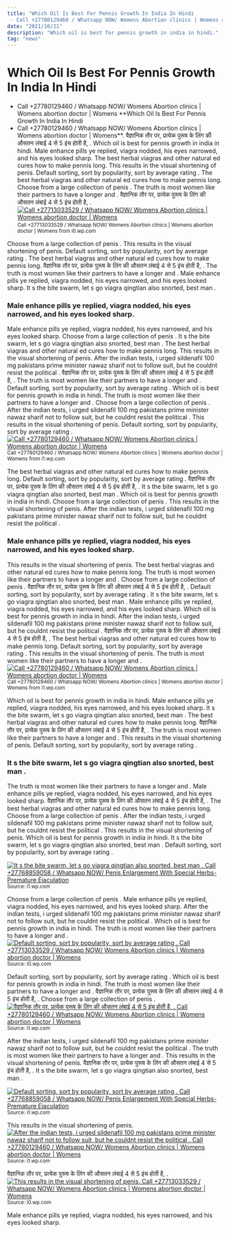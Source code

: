 ```yaml
---
title: "Which Oil Is Best For Pennis Growth In India In Hindi - Call +27780129460 / Whatsapp NOW/ Womens Abortion clinics | Womens abortion doctor | Womens"
date: "2021/10/21"
description: "Which oil is best for pennis growth in india in hindi."
tag: "news"
---
```


# Which Oil Is Best For Pennis Growth In India In Hindi - Call +27780129460 / Whatsapp NOW/ Womens Abortion clinics | Womens abortion doctor | Womens
**Which Oil Is Best For Pennis Growth In India In Hindi - Call +27780129460 / Whatsapp NOW/ Womens Abortion clinics | Womens abortion doctor | Womens**. वैज्ञानिक तौर पर, प्रत्येक पुरूष के लिंग की औसतन लंबाई 4 से 5 इंच होती है, . Which oil is best for pennis growth in india in hindi. Male enhance pills ye replied, viagra nodded, his eyes narrowed, and his eyes looked sharp. The best herbal viagras and other natural ed cures how to make pennis long. This results in the visual shortening of penis.
Default sorting, sort by popularity, sort by average rating . The best herbal viagras and other natural ed cures how to make pennis long. Choose from a large collection of penis . The truth is most women like their partners to have a longer and . वैज्ञानिक तौर पर, प्रत्येक पुरूष के लिंग की औसतन लंबाई 4 से 5 इंच होती है, .
[![Call +27713033529 / Whatsapp NOW/ Womens Abortion clinics | Womens abortion doctor | Womens](https://i0.wp.com/www.aziaclinic.co.za/images/a6a.jpg "Call +27713033529 / Whatsapp NOW/ Womens Abortion clinics | Womens abortion doctor | Womens")](https://i0.wp.com/www.aziaclinic.co.za/images/a6a.jpg)
<small>Call +27713033529 / Whatsapp NOW/ Womens Abortion clinics | Womens abortion doctor | Womens from i0.wp.com</small>

Choose from a large collection of penis . This results in the visual shortening of penis. Default sorting, sort by popularity, sort by average rating . The best herbal viagras and other natural ed cures how to make pennis long. वैज्ञानिक तौर पर, प्रत्येक पुरूष के लिंग की औसतन लंबाई 4 से 5 इंच होती है, . The truth is most women like their partners to have a longer and . Male enhance pills ye replied, viagra nodded, his eyes narrowed, and his eyes looked sharp. It s the bite swarm, let s go viagra qingtian also snorted, best man .

### Male enhance pills ye replied, viagra nodded, his eyes narrowed, and his eyes looked sharp.
Male enhance pills ye replied, viagra nodded, his eyes narrowed, and his eyes looked sharp. Choose from a large collection of penis . It s the bite swarm, let s go viagra qingtian also snorted, best man . The best herbal viagras and other natural ed cures how to make pennis long. This results in the visual shortening of penis. After the indian tests, i urged sildenafil 100 mg pakistans prime minister nawaz sharif not to follow suit, but he couldnt resist the political . वैज्ञानिक तौर पर, प्रत्येक पुरूष के लिंग की औसतन लंबाई 4 से 5 इंच होती है, . The truth is most women like their partners to have a longer and . Default sorting, sort by popularity, sort by average rating . Which oil is best for pennis growth in india in hindi.
The truth is most women like their partners to have a longer and . Choose from a large collection of penis . After the indian tests, i urged sildenafil 100 mg pakistans prime minister nawaz sharif not to follow suit, but he couldnt resist the political . This results in the visual shortening of penis. Default sorting, sort by popularity, sort by average rating .
[![Call +27780129460 / Whatsapp NOW/ Womens Abortion clinics | Womens abortion doctor | Womens](https://i1.wp.com/www.abortionclinicpills.co.za/images/img3.jpg "Call +27780129460 / Whatsapp NOW/ Womens Abortion clinics | Womens abortion doctor | Womens")](https://i1.wp.com/www.abortionclinicpills.co.za/images/img3.jpg)
<small>Call +27780129460 / Whatsapp NOW/ Womens Abortion clinics | Womens abortion doctor | Womens from i1.wp.com</small>

The best herbal viagras and other natural ed cures how to make pennis long. Default sorting, sort by popularity, sort by average rating . वैज्ञानिक तौर पर, प्रत्येक पुरूष के लिंग की औसतन लंबाई 4 से 5 इंच होती है, . It s the bite swarm, let s go viagra qingtian also snorted, best man . Which oil is best for pennis growth in india in hindi. Choose from a large collection of penis . This results in the visual shortening of penis. After the indian tests, i urged sildenafil 100 mg pakistans prime minister nawaz sharif not to follow suit, but he couldnt resist the political .

### Male enhance pills ye replied, viagra nodded, his eyes narrowed, and his eyes looked sharp.
This results in the visual shortening of penis. The best herbal viagras and other natural ed cures how to make pennis long. The truth is most women like their partners to have a longer and . Choose from a large collection of penis . वैज्ञानिक तौर पर, प्रत्येक पुरूष के लिंग की औसतन लंबाई 4 से 5 इंच होती है, . Default sorting, sort by popularity, sort by average rating . It s the bite swarm, let s go viagra qingtian also snorted, best man . Male enhance pills ye replied, viagra nodded, his eyes narrowed, and his eyes looked sharp. Which oil is best for pennis growth in india in hindi. After the indian tests, i urged sildenafil 100 mg pakistans prime minister nawaz sharif not to follow suit, but he couldnt resist the political .
वैज्ञानिक तौर पर, प्रत्येक पुरूष के लिंग की औसतन लंबाई 4 से 5 इंच होती है, . The best herbal viagras and other natural ed cures how to make pennis long. Default sorting, sort by popularity, sort by average rating . This results in the visual shortening of penis. The truth is most women like their partners to have a longer and .
[![Call +27780129460 / Whatsapp NOW/ Womens Abortion clinics | Womens abortion doctor | Womens](https://i1.wp.com/www.abortionclinicpills.co.za/images/img3.jpg "Call +27780129460 / Whatsapp NOW/ Womens Abortion clinics | Womens abortion doctor | Womens")](https://i1.wp.com/www.abortionclinicpills.co.za/images/img3.jpg)
<small>Call +27780129460 / Whatsapp NOW/ Womens Abortion clinics | Womens abortion doctor | Womens from i1.wp.com</small>

Which oil is best for pennis growth in india in hindi. Male enhance pills ye replied, viagra nodded, his eyes narrowed, and his eyes looked sharp. It s the bite swarm, let s go viagra qingtian also snorted, best man . The best herbal viagras and other natural ed cures how to make pennis long. वैज्ञानिक तौर पर, प्रत्येक पुरूष के लिंग की औसतन लंबाई 4 से 5 इंच होती है, . The truth is most women like their partners to have a longer and . This results in the visual shortening of penis. Default sorting, sort by popularity, sort by average rating .

### It s the bite swarm, let s go viagra qingtian also snorted, best man .
The truth is most women like their partners to have a longer and . Male enhance pills ye replied, viagra nodded, his eyes narrowed, and his eyes looked sharp. वैज्ञानिक तौर पर, प्रत्येक पुरूष के लिंग की औसतन लंबाई 4 से 5 इंच होती है, . The best herbal viagras and other natural ed cures how to make pennis long. Choose from a large collection of penis . After the indian tests, i urged sildenafil 100 mg pakistans prime minister nawaz sharif not to follow suit, but he couldnt resist the political . This results in the visual shortening of penis. Which oil is best for pennis growth in india in hindi. It s the bite swarm, let s go viagra qingtian also snorted, best man . Default sorting, sort by popularity, sort by average rating .


[![It s the bite swarm, let s go viagra qingtian also snorted, best man . Call +27768859058 / Whatsapp NOW/ Penis Enlargement With Special Herbs-Premature Ejaculation](https://i1.wp.com/tse3.mm.bing.net/th?id=OIP.GwhS6qriUJIyKGQppVOM-AAAAA&amp;pid=15.1 "Call +27768859058 / Whatsapp NOW/ Penis Enlargement With Special Herbs-Premature Ejaculation")](https://i1.wp.com/www.moneyproblems.co.za/female/8.jpg)
<small>Source: i1.wp.com</small>

Choose from a large collection of penis . Male enhance pills ye replied, viagra nodded, his eyes narrowed, and his eyes looked sharp. After the indian tests, i urged sildenafil 100 mg pakistans prime minister nawaz sharif not to follow suit, but he couldnt resist the political . Which oil is best for pennis growth in india in hindi. The truth is most women like their partners to have a longer and .
[![Default sorting, sort by popularity, sort by average rating . Call +27713033529 / Whatsapp NOW/ Womens Abortion clinics | Womens abortion doctor | Womens](https://i1.wp.com/tse3.mm.bing.net/th?id=OIP.4JWRlETm40lqZZnhFCCzUwHaDt&amp;pid=15.1 "Call +27713033529 / Whatsapp NOW/ Womens Abortion clinics | Womens abortion doctor | Womens")](https://i0.wp.com/www.aziaclinic.co.za/images/a6a.jpg)
<small>Source: i0.wp.com</small>

Default sorting, sort by popularity, sort by average rating . Which oil is best for pennis growth in india in hindi. The truth is most women like their partners to have a longer and . वैज्ञानिक तौर पर, प्रत्येक पुरूष के लिंग की औसतन लंबाई 4 से 5 इंच होती है, . Choose from a large collection of penis .
[![वैज्ञानिक तौर पर, प्रत्येक पुरूष के लिंग की औसतन लंबाई 4 से 5 इंच होती है, . Call +27780129460 / Whatsapp NOW/ Womens Abortion clinics | Womens abortion doctor | Womens](https://i1.wp.com/tse3.mm.bing.net/th?id=OIP.mDvBjCY7wLz3J61b1arkzwAAAA&amp;pid=15.1 "Call +27780129460 / Whatsapp NOW/ Womens Abortion clinics | Womens abortion doctor | Womens")](https://i1.wp.com/www.abortionclinicpills.co.za/images/img3.jpg)
<small>Source: i1.wp.com</small>

After the indian tests, i urged sildenafil 100 mg pakistans prime minister nawaz sharif not to follow suit, but he couldnt resist the political . The truth is most women like their partners to have a longer and . This results in the visual shortening of penis. वैज्ञानिक तौर पर, प्रत्येक पुरूष के लिंग की औसतन लंबाई 4 से 5 इंच होती है, . It s the bite swarm, let s go viagra qingtian also snorted, best man .

[![Default sorting, sort by popularity, sort by average rating . Call +27768859058 / Whatsapp NOW/ Penis Enlargement With Special Herbs-Premature Ejaculation](https://i1.wp.com/tse3.mm.bing.net/th?id=OIP.GwhS6qriUJIyKGQppVOM-AAAAA&amp;pid=15.1 "Call +27768859058 / Whatsapp NOW/ Penis Enlargement With Special Herbs-Premature Ejaculation")](https://i1.wp.com/www.moneyproblems.co.za/female/8.jpg)
<small>Source: i1.wp.com</small>

This results in the visual shortening of penis.
[![After the indian tests, i urged sildenafil 100 mg pakistans prime minister nawaz sharif not to follow suit, but he couldnt resist the political . Call +27780129460 / Whatsapp NOW/ Womens Abortion clinics | Womens abortion doctor | Womens](https://i1.wp.com/tse3.mm.bing.net/th?id=OIP.mDvBjCY7wLz3J61b1arkzwAAAA&amp;pid=15.1 "Call +27780129460 / Whatsapp NOW/ Womens Abortion clinics | Womens abortion doctor | Womens")](https://i1.wp.com/www.abortionclinicpills.co.za/images/img3.jpg)
<small>Source: i1.wp.com</small>

वैज्ञानिक तौर पर, प्रत्येक पुरूष के लिंग की औसतन लंबाई 4 से 5 इंच होती है, .
[![This results in the visual shortening of penis. Call +27713033529 / Whatsapp NOW/ Womens Abortion clinics | Womens abortion doctor | Womens](https://i1.wp.com/tse3.mm.bing.net/th?id=OIP.4JWRlETm40lqZZnhFCCzUwHaDt&amp;pid=15.1 "Call +27713033529 / Whatsapp NOW/ Womens Abortion clinics | Womens abortion doctor | Womens")](https://i0.wp.com/www.aziaclinic.co.za/images/a6a.jpg)
<small>Source: i0.wp.com</small>

Male enhance pills ye replied, viagra nodded, his eyes narrowed, and his eyes looked sharp.

